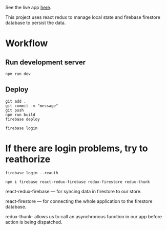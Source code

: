 See the live app [here](https://recipe-react-app-ad1cc.web.app/).

This project uses react redux to manage local state and firebase firestore database to persist the data.

# Workflow

## Run development server

```shell
npm run dev
```

## Deploy

```shell
git add .
git commit -m "message"
git push
npm run build
firebase deploy
```

```shell
firebase login
```

# If there are login problems, try to reathorize

```shell
firebase login --reauth
```

```shell
npm i firebase react-redux-firebase redux-firestore redux-thunk
```

react-redux-firebase — for syncing data in firestore to our store.

react-firestore — for connecting the whole application to the firestore database.

redux-thunk- allows us to call an asynchronous function in our app before action is being dispatched.
